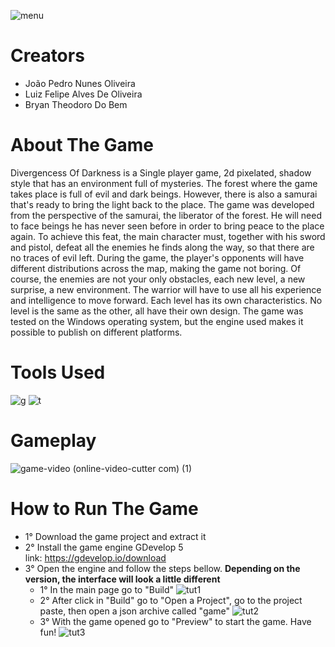 ![menu](https://github.com/jpedrou/DigitalGameProject/assets/127536464/2343c9d9-4191-4cab-9481-82ec2ca0c33d)
# Creators
- João Pedro Nunes Oliveira
- Luiz Felipe Alves De Oliveira
- Bryan Theodoro Do Bem
# About The Game
Divergencess Of Darkness is a Single player game, 2d pixelated, shadow style that has an environment full of mysteries. The forest where the game takes place is full of evil and dark beings. However, there is also a samurai that's ready to bring the light back to the place. The game was developed from the perspective of the samurai, the liberator of the forest. He will need to face beings he has never seen before in order to bring peace to the place again. To achieve this feat, the main character must, together with his sword and pistol, defeat all the enemies he finds along the way, so that there are no traces of evil left. During the game, the player's opponents will have different distributions across the map, making the game not boring. Of course, the enemies are not your only obstacles, each new level, a new surprise, a new environment. The warrior will have to use all his experience and intelligence to move forward. Each level has its own characteristics. No level is the same as the other, all have their own design. The game was tested on the Windows operating system, but the engine used makes it possible to publish on different platforms.
# Tools Used
![g](https://github.com/jpedrou/DigitalGameProject/assets/127536464/a0dfdd86-6093-4c0e-92c7-7f80e05258a4)
![t](https://github.com/jpedrou/DigitalGameProject/assets/127536464/133447b5-7eba-4c66-83c5-2eaa85370dcc)
# Gameplay
![game-video (online-video-cutter com) (1)](https://github.com/jpedrou/DigitalGameProject/assets/127536464/e457412e-c4b6-42a6-b0f2-1156954bfbdb)
# How to Run The Game
- 1° Download the game project and extract it <br/>
- 2° Install the game engine GDevelop 5 <br/>
  link: https://gdevelop.io/download
- 3° Open the engine and follow the steps bellow. **Depending on the version, the interface will look a little different**
  - 1° In the main page go to "Build"
    ![tut1](https://github.com/jpedrou/DigitalGameProject/assets/127536464/509fcad8-1eaa-41b6-a87d-27397381cc90)
  - 2° After click in "Build" go to "Open a Project", go to the project paste, then open a json archive called "game" 
    ![tut2](https://github.com/jpedrou/DigitalGameProject/assets/127536464/70a82fe2-ef67-44e9-9c21-5709fe0c4988)
  - 3° With the game opened go to "Preview" to start the game. Have fun! 
    ![tut3](https://github.com/jpedrou/DigitalGameProject/assets/127536464/29c96364-54e3-44bc-9621-9acbf398239f)
